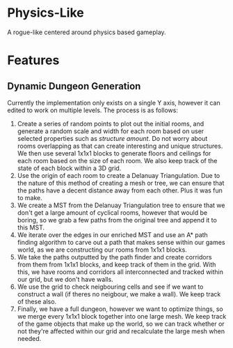 # Physics-Like
A rogue-like centered around physics based gameplay.

# Features

## Dynamic Dungeon Generation

Currently the implementation only exists on a single Y axis, however it can edited to work on multiple levels. The process is as follows:

1. Create a series of random points to plot out the initial rooms, and generate a random scale and width for each room based on user selected properties such as *structure amount*. Do not worry about rooms overlapping as that can create interesting and unique structures. We then use several 1x1x1 blocks to generate floors and ceilings for each room based on the size of each room. We also keep track of the state of each block within a 3D grid.
2. Use the origin of each room to create a Delanuay Triangulation. Due to the nature of this method of creating a mesh or tree, we can ensure that the paths have a decent distance away from each other. Plus it was fun to make.
3. We create a MST from the Delanuay Triangulation tree to ensure that we don't get a large amount of cyclical rooms, however that would be boring, so we grab a few paths from the original tree and append it to this MST.
4. We iterate over the edges in our enriched MST and use an A* path finding algorithm to carve out a path that makes sense within our games world, as we are constructing our rooms from 1x1x1 blocks. 
5. We take the paths outputted by the path finder and create corridors from them from 1x1x1 blocks, and keep track of them in the grid. With this, we have rooms and corridors all interconnected and tracked within our grid, but we don't have walls.
6. We use the grid to check neigbouring cells and see if we want to construct a wall (if theres no neigbour, we make a wall). We keep track of these also.
7. Finally, we have a full dungeon, however we want to optimize things, so we merge every 1x1x1 block together into one large mesh. We keep track of the game objects that make up the world, so we can track whether or not they're affected within our grid and recalculate the large mesh when needed.
